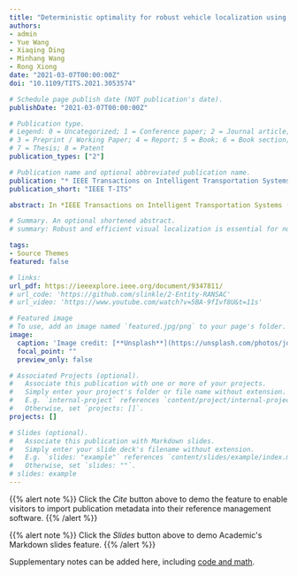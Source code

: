 ```yaml
---
title: "Deterministic optimality for robust vehicle localization using visual measurements"
authors:
- admin
- Yue Wang
- Xiaqing Ding
- Minhang Wang
- Rong Xiong
date: "2021-03-07T00:00:00Z"
doi: "10.1109/TITS.2021.3053574"

# Schedule page publish date (NOT publication's date).
publishDate: "2021-03-07T00:00:00Z"

# Publication type.
# Legend: 0 = Uncategorized; 1 = Conference paper; 2 = Journal article;
# 3 = Preprint / Working Paper; 4 = Report; 5 = Book; 6 = Book section;
# 7 = Thesis; 8 = Patent
publication_types: ["2"]

# Publication name and optional abbreviated publication name.
publication: "* IEEE Transactions on Intelligent Transportation Systems, 1*(1)"
publication_short: "IEEE T-ITS"

abstract: In *IEEE Transactions on Intelligent Transportation Systems (T-ITS)*, 2021

# Summary. An optional shortened abstract.
# summary: Robust and efficient visual localization is essential for numerous robotic applications.

tags:
- Source Themes
featured: false

# links:
url_pdf: https://ieeexplore.ieee.org/document/9347811/
# url_code: 'https://github.com/slinkle/2-Entity-RANSAC'
# url_video: 'https://www.youtube.com/watch?v=5BA-9fIvf8U&t=11s'

# Featured image
# To use, add an image named `featured.jpg/png` to your page's folder. 
image:
  caption: 'Image credit: [**Unsplash**](https://unsplash.com/photos/jdD8gXaTZsc)'
  focal_point: ""
  preview_only: false

# Associated Projects (optional).
#   Associate this publication with one or more of your projects.
#   Simply enter your project's folder or file name without extension.
#   E.g. `internal-project` references `content/project/internal-project/index.md`.
#   Otherwise, set `projects: []`.
projects: []

# Slides (optional).
#   Associate this publication with Markdown slides.
#   Simply enter your slide deck's filename without extension.
#   E.g. `slides: "example"` references `content/slides/example/index.md`.
#   Otherwise, set `slides: ""`.
# slides: example
---
```


{{% alert note %}}
Click the *Cite* button above to demo the feature to enable visitors to import publication metadata into their reference management software.
{{% /alert %}}

{{% alert note %}}
Click the *Slides* button above to demo Academic's Markdown slides feature.
{{% /alert %}}

Supplementary notes can be added here, including [code and math](https://sourcethemes.com/academic/docs/writing-markdown-latex/).
